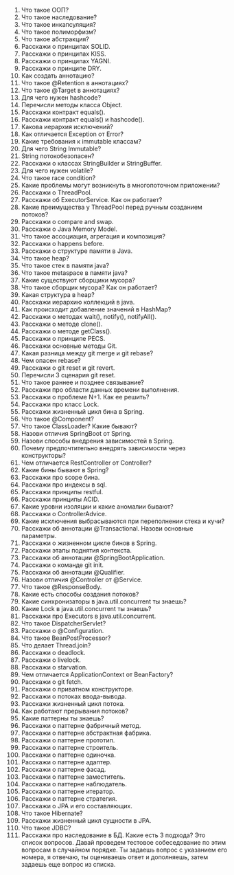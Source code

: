 1. Что такое ООП?
2. Что такое наследование?
3. Что такое инкапсуляция?
4. Что такое полиморфизм?
5. Что такое абстракция?
6. Расскажи о принципах SOLID.
7. Расскажи о принципах KISS.
8. Расскажи о принципах YAGNI.
9. Расскажи о принципе DRY.
10. Как создать аннотацию?
11. Что такое @Retention в аннотациях?
12. Что такое @Target в аннотациях?
13. Для чего нужен hashcode?
14. Перечисли методы класса Object.
15. Расскажи контракт equals().
16. Расскажи контракт equals() и hashcode().
17. Какова иерархия исключений?
18. Как отличается Exception от Error?
19. Какие требования к immutable классам?
20. Для чего String Immutable?
21. String потокобезопасен?
22. Расскажи о классах StringBuilder и StringBuffer.
23. Для чего нужен volatile?
24. Что такое race condition?
25. Какие проблемы могут возникнуть в многопоточном приложении?
26. Расскажи о ThreadPool.
27. Расскажи об ExecutorService. Как он работает?
28. Какие преимущества у ThreadPool перед ручным созданием потоков?
29. Расскажи о compare and swap.
30. Расскажи о Java Memory Model.
31. Что такое ассоциация, агрегация и композиция?
32. Расскажи о happens before.
33. Расскажи о структуре памяти в Java.
34. Что такое heap?
35. Что такое стек в памяти java?
36. Что такое metaspace  в памяти java?
37. Какие существуют сборщики мусора?
38. Что такое сборщик мусора? Как он работает?
39. Какая структура в heap?
40. Расскажи иерархию коллекций в java.
41. Как происходит добавление значений в HashMap?
42. Расскажи о методах wait(), notify(), notifyAll().
43. Расскажи о методе clone().
44. Расскажи о методе getClass().
45. Расскажи о принципе PECS.
46. Расскажи основные методы Git.
47. Какая разница между git merge и git rebase?
48. Чем опасен rebase?
49. Расскажи о git reset и git revert.
50. Перечисли 3 сценария git reset.
51. Что такое раннее и позднее связывание?
52. Расскажи про области данных времени выполнения.
53. Расскажи о проблеме N+1. Как ее решить?
54. Расскажи про класс Lock.
55. Расскажи жизненный цикл бина в Spring.
56. Что такое @Component?
57. Что такое ClassLoader? Какие бывают?
58. Назови отличия SpringBoot от Spring.
59. Назови способы внедрения зависимостей в Spring.
60. Почему предпочтительно внедрять зависимости через конструкторы?
61. Чем отличается RestController от Controller?
62. Какие бины бывают в Spring?
63. Расскажи про scope бина.
64. Расскажи про индексы в sql.
65. Расскажи принципы restful.
66. Расскажи принципы ACID.
67. Какие уровни изоляции и какие аномалии бывают?
68. Расскажи о ControllerAdvice.
69. Какие исключения выбрасываются при переполнении стека и кучи?
70. Расскажи об аннотации @Transactional. Назови основные параметры.
71. Расскажи о жизненном цикле бинов в Spring.
72. Расскажи этапы поднятия контекста.
73. Расскажи об аннотации @SpringBootApplication.
74. Расскажи о команде git init.
75. Расскажи об аннотации @Qualifier.
76. Назови отличия @Controller от @Service.
77. Что такое @ResponseBody.
78. Какие есть способы создания потоков?
79. Какие синхронизаторы в java.util.concurrent ты знаешь?
80. Какие Lock в java.util.concurrent ты знаешь?
81. Расскажи про Executors в java.util.concurrent.
82. Что такое DispatcherServlet?
83. Расскажи о @Configuration.
84. Что такое BeanPostProcessor?
85. Что делает Thread.join?
86. Расскажи о deadlock.
87. Расскажи о livelock.
88. Расскажи о starvation.
89. Чем отличается ApplicationContext от BeanFactory?
90. Расскажи о git fetch.
91. Расскажи о приватном конструкторе.
92. Расскажи о потоках ввода-вывода.
93. Расскажи жизненный цикл потока.
94. Как работают прерывания потоков?
95. Какие паттерны ты знаешь?
96. Расскажи о паттерне фабричный метод.
97. Расскажи о паттерне абстрактная фабрика.
98. Расскажи о паттерне прототип.
99. Расскажи о паттерне строитель.
100. Расскажи о паттерне одиночка.
101. Расскажи о паттерне адаптер.
102. Расскажи о паттерне фасад.
103. Расскажи о паттерне заместитель.
104. Расскажи о паттерне наблюдатель.
105. Расскажи о паттерне итератор.
106. Расскажи о паттерне стратегия.
107. Расскажи о JPA и его составляющих.
108. Что такое Hibernate?
109. Расскажи жизненный цикл сущности в JPA.
110. Что такое JDBC?
111. Расскажи про наследование в БД. Какие есть 3 подхода?
Это список вопросов. Давай проведем тестовое собеседование по этим вопросам в случайном порядке. Ты задаешь вопрос с указанием его номера, я отвечаю, ты оцениваешь ответ и дополняешь, затем задаешь еще вопрос из списка.